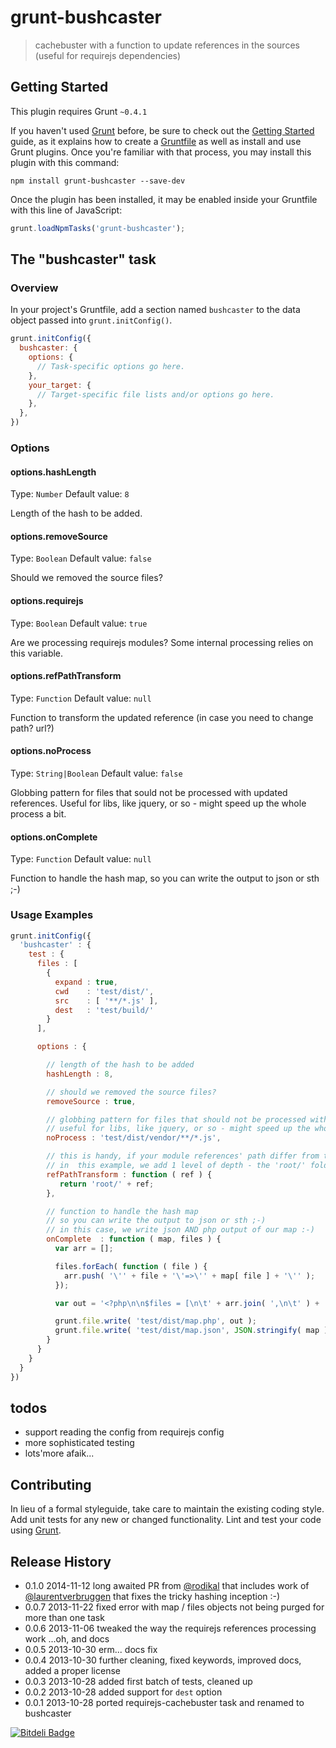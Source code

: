 # grunt-bushcaster

> cachebuster with a function to update references in the sources
> (useful for requirejs dependencies)

## Getting Started
This plugin requires Grunt `~0.4.1`

If you haven't used [Grunt](http://gruntjs.com/) before, be sure to check out the [Getting Started](http://gruntjs.com/getting-started) guide, as it explains how to create a [Gruntfile](http://gruntjs.com/sample-gruntfile) as well as install and use Grunt plugins. Once you're familiar with that process, you may install this plugin with this command:

```shell
npm install grunt-bushcaster --save-dev
```

Once the plugin has been installed, it may be enabled inside your Gruntfile with this line of JavaScript:

```js
grunt.loadNpmTasks('grunt-bushcaster');
```

## The "bushcaster" task

### Overview
In your project's Gruntfile, add a section named `bushcaster` to the data object passed into `grunt.initConfig()`.

```js
grunt.initConfig({
  bushcaster: {
    options: {
      // Task-specific options go here.
    },
    your_target: {
      // Target-specific file lists and/or options go here.
    },
  },
})
```

### Options

#### options.hashLength
Type: `Number`
Default value: `8`

Length of the hash to be added.

#### options.removeSource
Type: `Boolean`
Default value: `false`

Should we removed the source files?

#### options.requirejs
Type: `Boolean`
Default value: `true`

Are we processing requirejs modules?
Some internal processing relies on this variable.

#### options.refPathTransform
Type: `Function`
Default value: `null`

Function to transform the updated reference (in case you need to change path? url?)

#### options.noProcess
Type: `String|Boolean`
Default value: `false`

Globbing pattern for files that sould not be processed with updated references.
Useful for libs, like jquery, or so - might speed up the whole process a bit.

#### options.onComplete
Type: `Function`
Default value: `null`

Function to handle the hash map, so you can write the output to json or sth ;-)

### Usage Examples

```js
grunt.initConfig({
  'bushcaster' : {
    test : {
      files : [
        {
          expand : true,
          cwd    : 'test/dist/',
          src    : [ '**/*.js' ],
          dest   : 'test/build/'
        }
      ],

      options : {

        // length of the hash to be added
        hashLength : 8,

        // should we removed the source files?
        removeSource : true,

        // globbing pattern for files that should not be processed with updated references
        // useful for libs, like jquery, or so - might speed up the whole process a bit
        noProcess : 'test/dist/vendor/**/*.js',

        // this is handy, if your module references' path differ from the current CWD structure
        // in  this example, we add 1 level of depth - the 'root/' folder
        refPathTransform : function ( ref ) {
           return 'root/' + ref;
        },

        // function to handle the hash map
        // so you can write the output to json or sth ;-)
        // in this case, we write json AND php output of our map :-)
        onComplete  : function ( map, files ) {
          var arr = [];

          files.forEach( function ( file ) {
            arr.push( '\'' + file + '\'=>\'' + map[ file ] + '\'' );
          });

          var out = '<?php\n\n$files = [\n\t' + arr.join( ',\n\t' ) + '\n];\n';

          grunt.file.write( 'test/dist/map.php', out );
          grunt.file.write( 'test/dist/map.json', JSON.stringify( map ) );
        }
      }
    }
  }
})
```

## todos
- support reading the config from requirejs config
- more sophisticated testing
- lots'more afaik...

## Contributing
In lieu of a formal styleguide, take care to maintain the existing coding style. Add unit tests for any new or changed functionality. Lint and test your code using [Grunt](http://gruntjs.com/).

## Release History
* 0.1.0 2014-11-12 long awaited PR from [@rodikal](https://github.com/rodikal) that includes work of [@laurentverbruggen](https://github.com/laurentverbruggen) that fixes the tricky hashing inception :-) 
* 0.0.7 2013-11-22 fixed error with map / files objects not being purged for more than one task
* 0.0.6 2013-11-06 tweaked the way the requirejs references processing work ...oh, and docs
* 0.0.5 2013-10-30 erm... docs fix
* 0.0.4 2013-10-30 further cleaning, fixed keywords, improved docs, added a proper license
* 0.0.3 2013-10-28 added first batch of tests, cleaned up
* 0.0.2 2013-10-28 added support for `dest` option
* 0.0.1 2013-10-28 ported requirejs-cachebuster task and renamed to bushcaster

[![Bitdeli Badge](https://d2weczhvl823v0.cloudfront.net/stryju/grunt-bushcaster/trend.png)](https://bitdeli.com/free "Bitdeli Badge")
